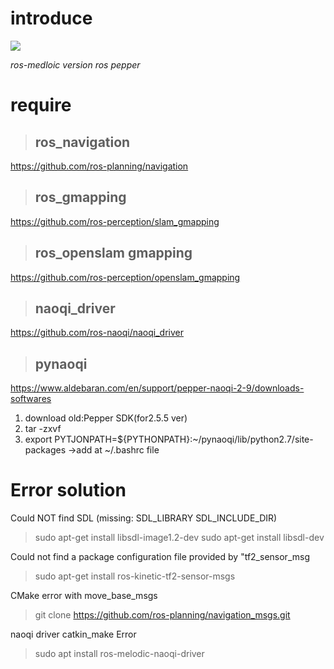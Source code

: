 #  introduce

<img src="https://capsule-render.vercel.app/api?type=waving&color=BDBDC8&height=150&section=header" />

*ros-medloic version ros pepper*


#  require

>##  ros_navigation
https://github.com/ros-planning/navigation

>##  ros_gmapping

https://github.com/ros-perception/slam_gmapping

>##  ros_openslam gmapping

https://github.com/ros-perception/openslam_gmapping

>##  naoqi_driver

https://github.com/ros-naoqi/naoqi_driver

>## pynaoqi
https://www.aldebaran.com/en/support/pepper-naoqi-2-9/downloads-softwares
1. download old:Pepper SDK(for2.5.5 ver)
2. tar -zxvf <filename>
3. export PYTJONPATH=${PYTHONPATH}:~/pynaoqi/lib/python2.7/site-packages ->add at ~/.bashrc file




#  Error solution

Could NOT find SDL (missing: SDL_LIBRARY SDL_INCLUDE_DIR)

>sudo apt-get install libsdl-image1.2-dev
>sudo apt-get install libsdl-dev

Could not find a package configuration file provided by "tf2_sensor_msg

>sudo apt-get install ros-kinetic-tf2-sensor-msgs

CMake error with move_base_msgs

>git clone https://github.com/ros-planning/navigation_msgs.git

naoqi driver catkin_make Error

>sudo apt install ros-melodic-naoqi-driver


